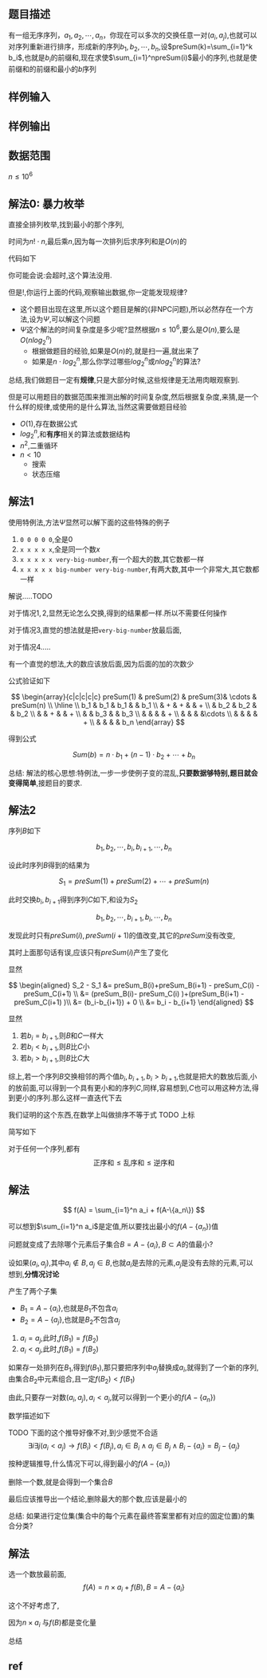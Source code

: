 ## 题目描述

有一组无序序列，$a_1,a_2,\cdots,a_n$，你现在可以多次的交换任意一对$(a_i,a_j)$,也就可以对序列重新进行排序，形成新的序列$b_1,b_2,\cdots,b_n$,设$preSum(k)=\sum_{i=1}^k b_i$,也就是$b_i$的前缀和,现在求使$\sum_{i=1}^npreSum(i)$最小的序列,也就是使前缀和的前缀和最小的$b$序列


## 样例输入

## 样例输出

## 数据范围

$n \leqslant 10^6$

## 解法0: 暴力枚举

直接全排列枚举,找到最小的那个序列,

时间为$n!\cdot n$,最后乘$n$,因为每一次排列后求序列和是$O(n)$的

代码如下


你可能会说:会超时,这个算法没用.

但是!,你运行上面的代码,观察输出数据,你一定能发现规律?

- 这个题目出现在这里,所以这个题目是解的(非NPC问题),所以必然存在一个方法,设为$\Psi$,可以解这个问题
- $\Psi$这个解法的时间复杂度是多少呢?显然根据$n \leqslant 10^6$,要么是$O(n)$,要么是$O(nlog_2^n)$
  - 根据做题目的经验,如果是$O(n)$的,就是扫一遍,就出来了
  - 如果是$n\cdot log_2^n$,那么你学过哪些$log_2^n$或$nlog_2^n$的算法?

总结,我们做题目一定有**规律**,只是大部分时候,这些规律是无法用肉眼观察到.

但是可以用题目的数据范围来推测出解的时间复杂度,然后根据复杂度,来猜,是一个什么样的规律,或使用的是什么算法,当然这需要做题目经验

- $O(1)$,存在数据公式
- $log_2^n$,和**有序**相关的算法或数据结构
- $n^2$,二重循环
- $n<10$
  - 搜索
  - 状态压缩

## 解法1


使用特例法,方法$\Psi$显然可以解下面的这些特殊的例子

1. `0 0 0 0 0`,全是$0$
2. `x x x x x`,全是同一个数$x$
3. `x x x x x very-big-number`,有一个超大的数,其它数都一样
4. `x x x x x big-number very-big-number`,有两大数,其中一个非常大,其它数都一样


解说.....TODO

对于情况$1,2$,显然无论怎么交换,得到的结果都一样.所以不需要任何操作

对于情况$3$,直觉的想法就是把`very-big-number`放最后面,

对于情况$4$.....

有一个直觉的想法,大的数应该放后面,因为后面的加的次数少

公式验证如下

$$
\begin{array}{c|c|c|c|c}
preSum(1) & preSum(2) & preSum(3)& \cdots & preSum(n) \\
\hline \\
b_1 & b_1 & b_1 &  & b_1  \\
 & + & + & & + \\
 & b_2 & b_2 & & b_2  \\
 &  & + & & + \\
 &  & b_3 & & b_3  \\
 &  &  & & +  \\
 &  &  & &\cdots  \\
 &  &  & & +  \\
 &  &  & & b_n
\end{array}
$$

得到公式

$$
Sum(b) = n \cdot b_1+ (n-1) \cdot b_2+ \cdots + b_n
$$

总结: 解法的核心思想:特例法,一步一步使例子变的混乱,**只要数据够特别,题目就会变得简单**,接题目的要求.

## 解法2

序列$B$如下


$$
b_1,b_2,\cdots,b_i,b_{i+1},\cdots,b_n
$$


设此时序列$B$得到的结果为

$$
S_1= preSum(1) + preSum(2) + \cdots + preSum(n)
$$

此时交换$b_i,b_{i+1}$得到序列$C$如下,和设为$S_2$

$$
b_1,b_2,\cdots,b_{i+1},b_{i},\cdots,b_n
$$

发现此时只有$preSum(i),preSum(i+1)$的值改变,其它的$preSum$没有改变,

其时上面那句话有误,应该只有$preSum(i)$产生了变化

显然

$$
\begin{aligned}
S_2 - S_1 &= preSum_B(i)+preSum_B(i+1) - preSum_C(i) - preSum_C(i+1) \\
&= (preSum_B(i)- preSum_C(i) )+(preSum_B(i+1) - preSum_C(i+1) )\\
&= (b_i-b_{i+1}) + 0 \\
&= b_i - b_{i+1}
\end{aligned}
$$

显然

1. 若$b_i = b_{i+1}$,则$B$和$C$一样大
2. 若$b_i < b_{i+1}$,则$B$比$C$小
3. 若$b_i > b_{i+1}$,则$B$比$C$大

综上,若一个序列$B$交换相邻的两个值$b_i,b_{i+1},b_i > b_{i+1}$,也就是把大的数放后面,小的放前面,可以得到一个具有更小和的序列$C$,同样,容易想到,$C$也可以用这种方法,得到更小的序列.那么这样一直迭代下去


我们证明的这个东西,在数学上叫做排序不等于式 TODO 上标

简写如下

对于任何一个序列,都有
$$
\text{正序和} \leqslant \text{乱序和} \leqslant \text{逆序和}
$$

## 解法


$$
f(A) = \sum_{i=1}^n a_i + f(A-\{a_n\})
$$

可以想到$\sum_{i=1}^n a_i$是定值,所以要找出最小的$f(A-\{a_n\})$值

问题就变成了去除哪个元素后子集合$B=A-\{a_i\},B \subset A$的值最小?

设如果$(a_i,a_j)$,其中$a_i \notin B, a_j \in B$,也就$a_i$是去除的元素,$a_j$是没有去除的元素,可以想到,**分情况讨论**

产生了两个子集

- $B_1 = A- \{a_i\}$,也就是$B_1$不包含$a_i$
- $B_2 = A- \{a_j\}$,也就是$B_2$不包含$a_j$

1. $a_i = a_j$,此时,$f(B_1) = f(B_2)$
2. $a_i < a_j$,此时,$f(B_1) = f(B_2)$

如果存一处排列在$B_1$,得到$f(B_1)$,那只要把序列中$a_j$替换成$a_i$,就得到了一个新的序列,由集合$B_2$中元素组合,且一定$f(B_2) < f(B_1)$

由此,只要存一对数$(a_i,a_j),a_i<a_j$,就可以得到一个更小的$f(A-\{a_n\})$


数学描述如下


TODO 下面的这个推导好像不对,到少感觉不合适
$$
\exists{i} \exists{j} (a_i < a_j) \to f(B_i) < f(B_j),a_i \in B_i \land a_j \in B_j \land B_i -\{a_i\} = B_j - \{a_j\}
$$

按种逻辑推导,什么情况下可以,得到最小的$f(A-\{a_i\})$

删除一个数,就是会得到一个集合$B$

最后应该推导出一个结论,删除最大的那个数,应该是最小的


总结: 如果进行定位集(集合中的每个元素在最终答案里都有对应的固定位置)的集合分类?

## 解法

选一个数放最前面,
$$
f(A) = n\times a_i + f(B),B = A - \{a_i\}
$$

这个不好考虑了,

因为$n \times a_i$  与$f(B)$都是变化量

总结

## ref

[0]: https://en.wikipedia.org/wiki/Rearrangement_inequality "wikipedia Rearrangement_inequality"
[1]: https://zh.wikipedia.org/wiki/%E6%8E%92%E5%BA%8F%E4%B8%8D%E7%AD%89%E5%BC%8F "wikipedia 排序不等式"
[2]: https://baike.baidu.com/item/%E6%8E%92%E5%BA%8F%E4%B8%8D%E7%AD%89%E5%BC%8F
